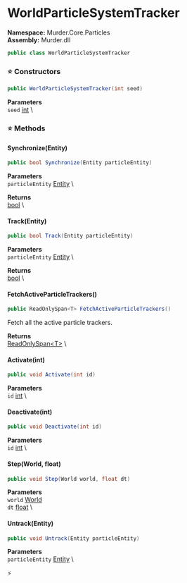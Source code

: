 # WorldParticleSystemTracker

**Namespace:** Murder.Core.Particles \
**Assembly:** Murder.dll

```csharp
public class WorldParticleSystemTracker
```

### ⭐ Constructors
```csharp
public WorldParticleSystemTracker(int seed)
```

**Parameters** \
`seed` [int](https://learn.microsoft.com/en-us/dotnet/api/System.Int32?view=net-7.0) \

### ⭐ Methods
#### Synchronize(Entity)
```csharp
public bool Synchronize(Entity particleEntity)
```

**Parameters** \
`particleEntity` [Entity](../../../Bang/Entities/Entity.html) \

**Returns** \
[bool](https://learn.microsoft.com/en-us/dotnet/api/System.Boolean?view=net-7.0) \

#### Track(Entity)
```csharp
public bool Track(Entity particleEntity)
```

**Parameters** \
`particleEntity` [Entity](../../../Bang/Entities/Entity.html) \

**Returns** \
[bool](https://learn.microsoft.com/en-us/dotnet/api/System.Boolean?view=net-7.0) \

#### FetchActiveParticleTrackers()
```csharp
public ReadOnlySpan<T> FetchActiveParticleTrackers()
```

Fetch all the active particle trackers.

**Returns** \
[ReadOnlySpan\<T\>](https://learn.microsoft.com/en-us/dotnet/api/System.ReadOnlySpan-1?view=net-7.0) \

#### Activate(int)
```csharp
public void Activate(int id)
```

**Parameters** \
`id` [int](https://learn.microsoft.com/en-us/dotnet/api/System.Int32?view=net-7.0) \

#### Deactivate(int)
```csharp
public void Deactivate(int id)
```

**Parameters** \
`id` [int](https://learn.microsoft.com/en-us/dotnet/api/System.Int32?view=net-7.0) \

#### Step(World, float)
```csharp
public void Step(World world, float dt)
```

**Parameters** \
`world` [World](../../../Bang/World.html) \
`dt` [float](https://learn.microsoft.com/en-us/dotnet/api/System.Single?view=net-7.0) \

#### Untrack(Entity)
```csharp
public void Untrack(Entity particleEntity)
```

**Parameters** \
`particleEntity` [Entity](../../../Bang/Entities/Entity.html) \



⚡